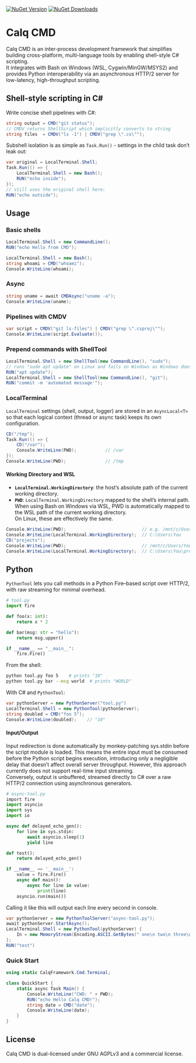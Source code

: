 [![NuGet Version](https://img.shields.io/nuget/v/CalqFramework.Cmd?color=508cf0)](https://www.nuget.org/packages/CalqFramework.Cmd)
[![NuGet Downloads](https://img.shields.io/nuget/dt/CalqFramework.Cmd?color=508cf0)](https://www.nuget.org/packages/CalqFramework.Cmd)

# Calq CMD  
Calq CMD is an inter-process development framework that simplifies building cross-platform, multi-language tools by enabling shell-style C# scripting.  
It integrates with Bash on Windows (WSL, Cygwin/MinGW/MSYS2) and provides Python interoperability via an asynchronous HTTP/2 server for low-latency, high-throughput scripting.

## Shell-style scripting in C#  
Write concise shell pipelines with C#:  
```csharp
string output = CMD("git status");
// CMDV returns ShellScript which implicitly converts to string
string files  = CMDV("ls -1") | CMDV("grep \".cs\"");
```  
Subshell isolation is as simple as `Task.Run()` - settings in the child task don’t leak out:  
```csharp
var original = LocalTerminal.Shell;  
Task.Run(() => {  
    LocalTerminal.Shell = new Bash();  
    RUN("echo inside");  
});  
// still uses the original shell here:  
RUN("echo outside");  
```  

## Usage  

### Basic shells  
```csharp
LocalTerminal.Shell = new CommandLine();  
RUN("echo Hello from CMD");  

LocalTerminal.Shell = new Bash();  
string whoami = CMD("whoami");  
Console.WriteLine(whoami);  
```  

### Async  
```csharp
string uname = await CMDAsync("uname -a");  
Console.WriteLine(uname);  
```  

### Pipelines with CMDV  
```csharp
var script = CMDV("git ls-files") | CMDV("grep \".csproj\"");  
Console.WriteLine(script.Evaluate());  
```  

### Prepend commands with ShellTool  
```csharp
LocalTerminal.Shell = new ShellTool(new CommandLine(), "sudo");
// runs "sudo apt update" on Linux and fails on Windows as Windows doesn't have sudo (nor apt)
RUN("apt update");
LocalTerminal.Shell = new ShellTool(new CommandLine(), "git");
RUN("commit -m 'automated message'"); 
```  

### LocalTerminal  
`LocalTerminal` settings (shell, output, logger) are stored in an `AsyncLocal<T>` so that each logical context (thread or async task) keeps its own configuration.  
```csharp
CD("/tmp");  
Task.Run(() => {  
    CD("/var");  
    Console.WriteLine(PWD);           // /var  
});  
Console.WriteLine(PWD);               // /tmp  
```  

#### Working Directory and WSL  
- **`LocalTerminal.WorkingDirectory`**: the host’s absolute path of the current working directory.  
- **`PWD`**: `LocalTerminal.WorkingDirectory` mapped to the shell’s internal path.
When using Bash on Windows via WSL, PWD is automatically mapped to the WSL path of the current working directory.  
On Linux, these are effectively the same.
```csharp
Console.WriteLine(PWD);                             // e.g. /mnt/c/Users/You  
Console.WriteLine(LocalTerminal.WorkingDirectory);  // C:\Users\You  
CD("projects");  
Console.WriteLine(PWD);                             // /mnt/c/Users/You/projects  
Console.WriteLine(LocalTerminal.WorkingDirectory);  // C:\Users\You\projects  
```  

## Python  
`PythonTool` lets you call methods in a Python Fire–based script over HTTP/2, with raw streaming for minimal overhead.  
```python
# tool.py
import fire  

def foo(x: int):  
    return x * 2  

def bar(msg: str = "hello"):  
    return msg.upper()  

if __name__ == "__main__":  
    fire.Fire()  
```  
From the shell:  
```bash
python tool.py foo 5    # prints "10"  
python tool.py bar --msg world  # prints "WORLD"  
```  
With C# and `PythonTool`:  
```csharp
var pythonServer = new PythonServer("tool.py")
LocalTerminal.Shell = new PythonTool(pythonServer);  
string doubled = CMD("foo 5");  
Console.WriteLine(doubled);    // "10"  
```  
#### Input/Output
Input redirection is done automatically by monkey-patching sys.stdin before the script module is loaded. This means the entire input must be consumed before the Python script begins execution, introducing only a negligible delay that doesn’t affect overall server throughput. However, this approach currently does not support real-time input streaming.     
Conversely, output is unbuffered, streamed directly to C# over a raw HTTP/2 connection using asynchronous generators.
```python
# async-tool.py
﻿import fire
import asyncio
import sys
import io

async def delayed_echo_gen():
    for line in sys.stdin:
        await asyncio.sleep(1)
        yield line

def test():
    return delayed_echo_gen()

if __name__ == '__main__':
    value = fire.Fire()
    async def main():
        async for line in value:
            print(line)
    asyncio.run(main())
```
Calling it like this will output each line every second in console.
```csharp
var pythonServer = new PythonToolServer("async-tool.py");
await pythonServer.StartAsync();
LocalTerminal.Shell = new PythonTool(pythonServer) {
    In = new MemoryStream(Encoding.ASCII.GetBytes(" one\n two\n three\n"));
};
RUN("test")
```

### Quick Start  
```csharp
using static CalqFramework.Cmd.Terminal;  

class QuickStart {  
    static async Task Main() {  
        Console.WriteLine("CWD: " + PWD);  
        RUN("echo Hello Calq CMD!");  
        string date = CMD("date");  
        Console.WriteLine(date);  
    }  
}  
```  

## License  
Calq CMD is dual-licensed under GNU AGPLv3 and a commercial license.  
